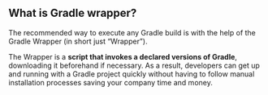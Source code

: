 ## What is Gradle wrapper?
The recommended way to execute any Gradle build is with the help of the Gradle Wrapper (in short just “Wrapper”). 

The Wrapper is a **script that invokes a declared versions of Gradle**, downloading it beforehand if necessary. As a result, developers can get up and running with a Gradle project quickly without having to follow manual installation processes saving your company time and money.
